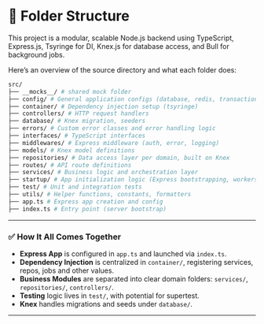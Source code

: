 # 📂 Folder Structure

This project is a modular, scalable Node.js backend using TypeScript, Express.js, Tsyringe for DI, Knex.js for database access, and Bull for background jobs.

Here’s an overview of the source directory and what each folder does:

```bash
src/
├── __mocks__/ # shared mock folder
├── config/ # General application configs (database, redis, transactions, knex )
├── container/ # Dependency injection setup (tsyringe)
├── controllers/ # HTTP request handlers
├── database/ # Knex migration, seeders
├── errors/ # Custom error classes and error handling logic
├── interfaces/ # TypeScript interfaces
├── middlewares/ # Express middleware (auth, error, logging)
├── models/ # Knex model definitions
├── repositories/ # Data access layer per domain, built on Knex
├── routes/ # API route definitions
├── services/ # Business logic and orchestration layer
├── startup/ # App initialization logic (Express bootstrapping, workers)
├── test/ # Unit and integration tests
├── utils/ # Helper functions, constants, formatters
├── app.ts # Express app creation and config
├── index.ts # Entry point (server bootstrap)
```

---

### ✅ How It All Comes Together

- **Express App** is configured in `app.ts` and launched via `index.ts`.
- **Dependency Injection** is centralized in `container/`, registering services, repos, jobs and other values.
- **Business Modules** are separated into clear domain folders: `services/`, `repositories/`, `controllers/`.
- **Testing** logic lives in `test/`, with potential for supertest.
- **Knex** handles migrations and seeds under `database/`.

---
